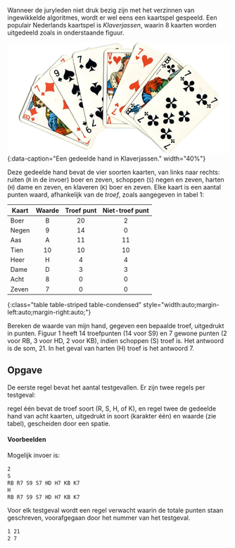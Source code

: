 Wanneer de juryleden niet druk bezig zijn met het verzinnen van ingewikkelde algoritmes, wordt er wel eens een kaartspel gespeeld. Een populair Nederlands kaartspel is *Klaverjassen*, waarin 8 kaarten worden uitgedeeld zoals in onderstaande figuur.

![Een gedeelde hand in Klaverjassen.](media/klaverjassen.png "Een gedeelde hand in Klaverjassen."){:data-caption="Een gedeelde hand in Klaverjassen." width="40%"}

Deze gedeelde hand bevat de vier soorten kaarten, van links naar rechts: ruiten (`R` in de invoer) boer en zeven, schoppen (`S`) negen en zeven, harten
(`H`) dame en zeven, en klaveren (`K`) boer en zeven. Elke kaart is een aantal punten waard, afhankelijk van de *troef*, zoals aangegeven in tabel 1:

| Kaart | Waarde | Troef punt | Niet-troef punt |
|-------|:------:|:----------:|:---------------:|
| Boer  | B      | 20         | 2               |
| Negen | 9      | 14         | 0               |
| Aas   | A      | 11         | 11              |
| Tien  | 10     | 10         | 10              |
| Heer  | H      | 4          | 4               |
| Dame  | D      | 3          | 3               |
| Acht  | 8      | 0          | 0               |
| Zeven | 7      | 0          | 0               |
{:class="table table-striped table-condensed" style="width:auto;margin-left:auto;margin-right:auto;"}

Bereken de waarde van mijn hand, gegeven een bepaalde troef, uitgedrukt in punten. Figuur 1 heeft 14 troefpunten (14 voor S9) en 7 gewone punten (2
voor RB, 3 voor HD, 2 voor KB), indien schoppen (S) troef is. Het antwoord is de som, 21. In het geval van harten (H) troef is het antwoord 7.


## Opgave

De eerste regel bevat het aantal testgevallen. Er zijn twee regels per testgeval:

regel één bevat de troef soort (R, S, H, of K), en regel twee de gedeelde hand van acht kaarten, uitgedrukt in soort (karakter één) en waarde (zie tabel), gescheiden door een spatie.

#### Voorbeelden
Mogelijk invoer is:
```
2
S
RB R7 S9 S7 HD H7 KB K7
H
RB R7 S9 S7 HD H7 KB K7
```

Voor elk testgeval wordt een regel verwacht waarin de totale punten staan
geschreven, voorafgegaan door het nummer van het testgeval.

```
1 21
2 7
```